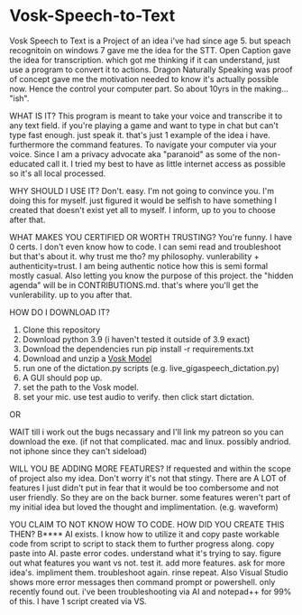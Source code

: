 # Vosk-Speech-to-Text
Vosk Speech to Text is a Project of an idea i've had since age 5. but speach recognitoin on windows 7 gave me the idea for the STT. Open Caption gave the idea for transcription. which got me thinking if it can understand, just use a program to convert it to actions. Dragon Naturally Speaking was proof of concept gave me the motivation needed to know it's actually possible now. Hence the control your computer part. So about 10yrs in the making... "ish".

WHAT IS IT?
This program is meant to take your voice and transcribe it to any text field. if you're playing a game and want to type in chat but can't type fast enough. just speak it.
that's just 1 example of the idea i have. furthermore the command features. To navigate your computer via your voice. Since I am a privacy advocate aka "paranoid" as some of the non-educated call it. I tried my best to have as little internet access as possible so it's all local processed.


WHY SHOULD I USE IT?
Don't. easy. I'm not going to convince you. I'm doing this for myself. just figured it would be selfish to have something I created that doesn't exist yet all to myself. I inform, up to you to choose after that.

WHAT MAKES YOU CERTIFIED OR WORTH TRUSTING?
You're funny. I have 0 certs. I don't even know how to code. I can semi read and troubleshoot but that's about it. why trust me tho? my philosophy.
vunlerability + authenticity=trust. I am being authentic notice how this is semi formal mostly casual. Also letting you know the purpose of this project. the "hidden agenda" will be in CONTRIBUTIONS.md. that's where you'll get the vunlerability. up to you after that.

HOW DO I DOWNLOAD IT?
1. Clone this repository
2. Download python 3.9 (i haven't tested it outside of 3.9 exact)
3. Download the dependencies run pip install -r requirements.txt
4. Download and unzip a [Vosk Model](https://alphacephei.com/vosk/models/)
5. run one of the dictation.py scripts (e.g. live_gigaspeech_dictation.py)
6. A GUI should pop up.
7. set the path to the Vosk model.
8. set your mic. use test audio to verify. then click start dictation.

OR

WAIT till i work out the bugs necassary and I'll link my patreon so you can download the exe. (if not that complicated. mac and linux. possibly andriod. not iphone since they can't sideload)

WILL YOU BE ADDING MORE FEATURES?
If requested and within the scope of project also my idea. Don't worry it's not that stingy. There are A LOT of features I just didn't put in fear that it would be too combersome and not user friendly. So they are on the back burner. some features weren't part of my initial idea but loved the thought and implimentation. (e.g. waveform)

YOU CLAIM TO NOT KNOW HOW TO CODE. HOW DID YOU CREATE THIS THEN?
B**** AI exists. I know how to utilize it and copy paste workable code from script to script to stack them to further progress along. copy paste into AI. paste error codes. understand what it's trying to say. figure out what features you want vs not. test it. add more features. ask for more idea's. impliment them. troubleshoot again. rinse repeat. Also Visual Studio shows more error messages then command prompt or powershell. only recently found out. i've been troubleshooting via AI and notepad++ for 99% of this. I have 1 script created via VS.
